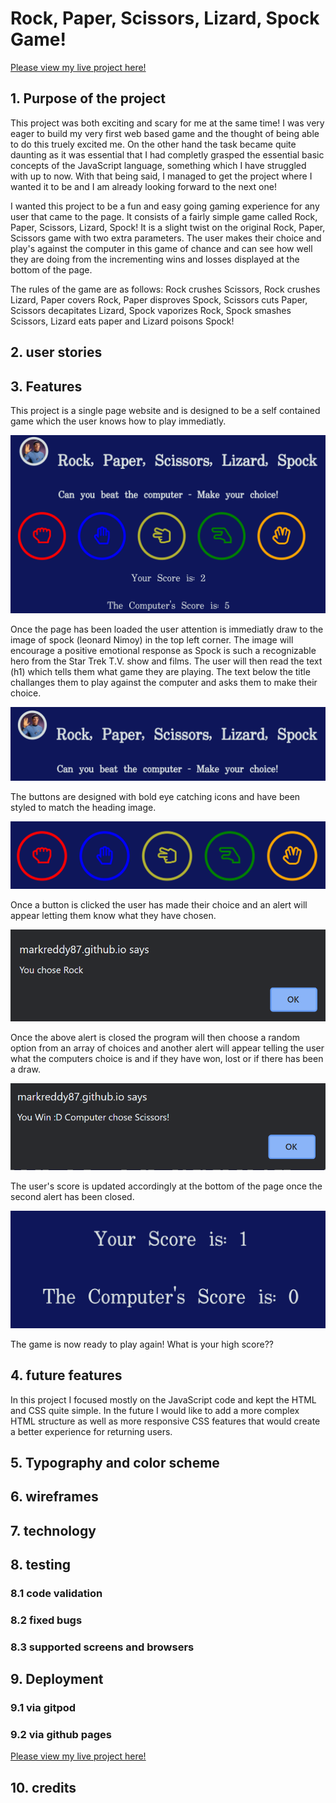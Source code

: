 # Rock, Paper, Scissors, Lizard, Spock Game!

[Please view my live project here!](https://markreddy87.github.io/Rock-Paper-Scissors-Lizard-Spock-Game-Project-2-/)

## 1. Purpose of the project
This project was both exciting and scary for me at the same time! I was very eager to build my very first web based game and the thought of being able to do this truely excited me. On the other hand the task became quite daunting as it was essential that I had completly grasped the essential basic concepts of the JavaScript language, something which I have struggled with up to now. With that being said, I managed to get the project where I wanted it to be and I am already looking forward to the next one!

I wanted this project to be a fun and easy going gaming experience for any user that came to the page. It consists of a fairly simple game called Rock, Paper, Scissors, Lizard, Spock! It is a slight twist on the original Rock, Paper, Scissors game with two extra parameters. The user makes their choice and play's against the computer in this game of chance and can see how well they are doing from the incrementing wins and losses displayed at the bottom of the page. 

The rules of the game are as follows: Rock crushes Scissors, Rock crushes Lizard, Paper covers Rock, Paper disproves Spock, Scissors cuts Paper, Scissors decapitates Lizard, Spock vaporizes Rock, Spock smashes Scissors, Lizard eats paper and Lizard poisons Spock! 

## 2. user stories


## 3. Features

This project is a single page website and is designed to be a self contained game which the user knows how to play immediatly. 

![Landing page screenshot](assets/images/landing_page.PNG)

Once the page has been loaded the user attention is immediatly draw to the image of spock (leonard Nimoy) in the top left corner. The image will encourage a positive emotional response as Spock is such a recognizable hero from the Star Trek T.V. show and films. The user will then read the text (h1) which tells them what game they are playing. The text below the title challanges them to play against the computer and asks them to make their choice. 

![Heading layout](assets/images/heading_screenshot.PNG)


The buttons are designed with bold eye catching icons and have been styled to match the heading image. 

![Button layout](assets/images/buttons_sceenshot.PNG)


Once a button is clicked the user has made their choice and an alert will appear letting them know what they have chosen.

![Alert 1](assets/images/alert1_screenshot.PNG)

 Once the above alert is closed the program will then choose a random option from an array of choices and another alert will appear telling the user what the computers choice is and if they have won, lost or if there has been a draw. 

 ![Alert 2](assets/images/alert2_screenshot.PNG)



The user's score is updated accordingly at the bottom of the page once the second alert has been closed. 

![Scores screenshot](assets/images/scores_screenshot.PNG)

The game is now ready to play again! What is your high score??

## 4. future features

In this project I focused mostly on the JavaScript code and kept the HTML and CSS quite simple. In the future I would like to add a more complex HTML structure as well as more responsive CSS features that would create a better experience for returning users.

## 5. Typography and color scheme




## 6. wireframes


## 7. technology


## 8. testing
   ### 8.1 code validation
   ### 8.2 fixed bugs
   ### 8.3 supported screens and browsers


## 9. Deployment
   ### 9.1 via gitpod
   ### 9.2 via github pages
   [Please view my live project here!](https://markreddy87.github.io/Rock-Paper-Scissors-Lizard-Spock-Game-Project-2-/)


## 10. credits